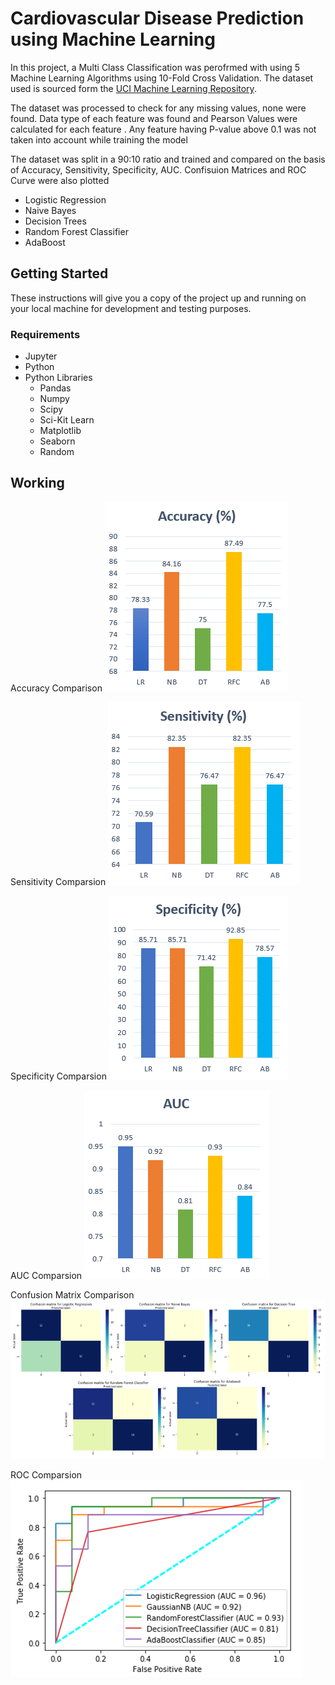 # Cardiovascular Disease Prediction using Machine Learning

In this project, a Multi Class Classification was perofrmed with using 5 Machine Learning Algorithms using 10-Fold Cross Validation. The dataset used is sourced form the [UCI Machine Learning Repository](https://archive.ics.uci.edu/ml/datasets/heart+disease). 

The dataset was processed to check for any missing values, none were found. Data type of each feature was found and Pearson Values were calculated for each feature . Any feature having P-value above 0.1 was not taken into account while training the model 

The dataset was split in a 90:10 ratio and trained and compared on the basis of Accuracy, Sensitivity, Specificity, AUC. Confisuion Matrices and ROC Curve were also plotted
- Logistic Regression
- Naive Bayes
- Decision Trees
- Random Forest Classifier
- AdaBoost


## Getting Started

These instructions will give you a copy of the project up and running on your local machine for development and testing purposes.

### Requirements

- Jupyter
- Python
- Python Libraries
  - Pandas
  - Numpy
  - Scipy
  - Sci-Kit Learn
  - Matplotlib
  - Seaborn
  - Random

## Working 

Accuracy Comparison
![Accuracy Comparison](Screenshots/Accuracy_Comparison.png)

Sensitivity Comparsion
![Sensitivity Comparsion](Screenshots/Sensitivity_Comparsion.png)

Specificity Comparsion
![Specificity Comparsion](Screenshots/Specificity_Comparsion.png)

AUC Comparsion
![AUC Comparsion](Screenshots/AUC_Comparsion.png)

Confusion Matrix Comparison
![Confusion Matrix Comparison](Screenshots/ConfusionMatrix_Comparison.png)

ROC Comparsion
![ROC Comparsion](Screenshots/ROC_Comparsion.png)
